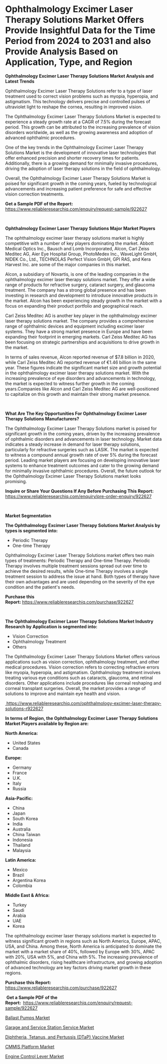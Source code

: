 <p><h1>Ophthalmology Excimer Laser Therapy Solutions Market Offers Provide Insightful Data for the Time Period from 2024 to 2031 and also Provide Analysis Based on Application, Type, and Region</h1></p><p><strong>Ophthalmology Excimer Laser Therapy Solutions Market Analysis and Latest Trends</strong></p>
<p><p>Ophthalmology Excimer Laser Therapy Solutions refer to a type of laser treatment used to correct vision problems such as myopia, hyperopia, and astigmatism. This technology delivers precise and controlled pulses of ultraviolet light to reshape the cornea, resulting in improved vision.</p><p>The Ophthalmology Excimer Laser Therapy Solutions Market is expected to experience a steady growth rate at a CAGR of 7.5% during the forecast period. This growth can be attributed to the increasing prevalence of vision disorders worldwide, as well as the growing awareness and adoption of advanced ophthalmic procedures.</p><p>One of the key trends in the Ophthalmology Excimer Laser Therapy Solutions Market is the development of innovative laser technologies that offer enhanced precision and shorter recovery times for patients. Additionally, there is a growing demand for minimally invasive procedures, driving the adoption of laser therapy solutions in the field of ophthalmology.</p><p>Overall, the Ophthalmology Excimer Laser Therapy Solutions Market is poised for significant growth in the coming years, fueled by technological advancements and increasing patient preference for safe and effective vision correction treatments.</p></p>
<p><strong>Get a Sample PDF of the Report:&nbsp;</strong> <a href="https://www.reliableresearchiq.com/enquiry/request-sample/922627">https://www.reliableresearchiq.com/enquiry/request-sample/922627</a></p>
<p>&nbsp;</p>
<p><strong>Ophthalmology Excimer Laser Therapy Solutions Major Market Players</strong></p>
<p><p>The ophthalmology excimer laser therapy solutions market is highly competitive with a number of key players dominating the market. Abbott Medical Optics Inc., Bausch and Lomb Incorporated, Alcon, Carl Zeiss Meditec AG, Aier Eye Hospital Group, PhotoMedex Inc., WaveLight GmbH, NIDEK Co., Ltd., TECHNOLAS Perfect Vision GmbH, GPI RAS, and Kera Harvest Inc. are some of the major companies in this market.</p><p>Alcon, a subsidiary of Novartis, is one of the leading companies in the ophthalmology excimer laser therapy solutions market. They offer a wide range of products for refractive surgery, cataract surgery, and glaucoma treatment. The company has a strong global presence and has been investing in research and development to introduce innovative products in the market. Alcon has been experiencing steady growth in the market with a focus on expanding their product portfolio and geographical reach.</p><p>Carl Zeiss Meditec AG is another key player in the ophthalmology excimer laser therapy solutions market. The company provides a comprehensive range of ophthalmic devices and equipment including excimer laser systems. They have a strong market presence in Europe and have been expanding their footprint in emerging markets. Carl Zeiss Meditec AG has been focusing on strategic partnerships and acquisitions to drive growth in the market.</p><p>In terms of sales revenue, Alcon reported revenue of $7.8 billion in 2020, while Carl Zeiss Meditec AG reported revenue of €1.46 billion in the same year. These figures indicate the significant market size and growth potential in the ophthalmology excimer laser therapy solutions market. With the increasing prevalence of eye disorders and advancements in technology, the market is expected to witness further growth in the coming years.Companies like Alcon and Carl Zeiss Meditec AG are well-positioned to capitalize on this growth and maintain their strong market presence.</p></p>
<p>&nbsp;</p>
<p><strong>What Are The Key Opportunities For Ophthalmology Excimer Laser Therapy Solutions Manufacturers?</strong></p>
<p><p>The Ophthalmology Excimer Laser Therapy Solutions market is poised for significant growth in the coming years, driven by the increasing prevalence of ophthalmic disorders and advancements in laser technology. Market data indicates a steady increase in demand for laser therapy solutions, particularly for refractive surgeries such as LASIK. The market is expected to witness a compound annual growth rate of over 5% during the forecast period. Leading market players are focusing on developing innovative laser systems to enhance treatment outcomes and cater to the growing demand for minimally invasive ophthalmic procedures. Overall, the future outlook for the Ophthalmology Excimer Laser Therapy Solutions market looks promising.</p></p>
<p><strong>Inquire or Share Your Questions If Any Before Purchasing This Report:</strong> <a href="https://www.reliableresearchiq.com/enquiry/pre-order-enquiry/922627">https://www.reliableresearchiq.com/enquiry/pre-order-enquiry/922627</a></p>
<p>&nbsp;</p>
<p><strong>Market Segmentation</strong></p>
<p><strong>The Ophthalmology Excimer Laser Therapy Solutions Market Analysis by types is segmented into:</strong></p>
<p><ul><li>Periodic Therapy</li><li>One-time Therapy</li></ul></p>
<p><p>Ophthalmology Excimer Laser Therapy Solutions market offers two main types of treatments: Periodic Therapy and One-time Therapy. Periodic Therapy involves multiple treatment sessions spread out over time to achieve the desired results, while One-time Therapy involves a single treatment session to address the issue at hand. Both types of therapy have their own advantages and are used depending on the severity of the eye condition and the patient's needs.</p></p>
<p><strong>Purchase this Report:&nbsp;</strong><a href="https://www.reliableresearchiq.com/purchase/922627">https://www.reliableresearchiq.com/purchase/922627</a></p>
<p>&nbsp;</p>
<p><strong>The Ophthalmology Excimer Laser Therapy Solutions Market Industry Research by Application is segmented into:</strong></p>
<p><ul><li>Vision Correction</li><li>Ophthalmology Treatment</li><li>Others</li></ul></p>
<p><p>The Ophthalmology Excimer Laser Therapy Solutions Market offers various applications such as vision correction, ophthalmology treatment, and other medical procedures. Vision correction refers to correcting refractive errors like myopia, hyperopia, and astigmatism. Ophthalmology treatment involves treating various eye conditions such as cataracts, glaucoma, and retinal disorders. Other applications include procedures like corneal reshaping and corneal transplant surgeries. Overall, the market provides a range of solutions to improve and maintain eye health and vision.</p></p>
<p><a href="https://www.reliableresearchiq.com/ophthalmology-excimer-laser-therapy-solutions-r922627">&nbsp;https://www.reliableresearchiq.com/ophthalmology-excimer-laser-therapy-solutions-r922627</a></p>
<p><strong>In terms of Region, the Ophthalmology Excimer Laser Therapy Solutions Market Players available by Region are:</strong></p>
<p>
    <p> <strong> North America: </strong>
        <ul>
            <li>United States</li>
            <li>Canada</li>
        </ul>
        </p> 
    <p> <strong> Europe: </strong>
        <ul>
            <li>Germany</li>
            <li>France</li>
            <li>U.K.</li>
            <li>Italy</li>
            <li>Russia</li>
        </ul>
        </p> 
    <p> <strong> Asia-Pacific: </strong>
        <ul>
            <li>China</li>
            <li>Japan</li>
            <li>South Korea</li>
            <li>India</li>
            <li>Australia</li>
            <li>China Taiwan</li>
            <li>Indonesia</li>
            <li>Thailand</li>
            <li>Malaysia</li>
        </ul>
        </p> 
    <p> <strong> Latin America: </strong>
        <ul>
            <li>Mexico</li>
            <li>Brazil</li>
            <li>Argentina Korea</li>
            <li>Colombia</li>
        </ul>
        </p> 
    <p> <strong> Middle East & Africa: </strong>
        <ul>
            <li>Turkey</li>
            <li>Saudi</li>
            <li>Arabia</li>
            <li>UAE</li>
            <li>Korea</li>
        </ul>
    </p>
    </p>
<p><p>The ophthalmology excimer laser therapy solutions market is expected to witness significant growth in regions such as North America, Europe, APAC, USA, and China. Among these, North America is anticipated to dominate the market with a market share of 40%, followed by Europe with 30%, APAC with 20%, USA with 5%, and China with 5%. The increasing prevalence of ophthalmic disorders, rising healthcare infrastructure, and growing adoption of advanced technology are key factors driving market growth in these regions.</p></p>
<p><strong>Purchase this Report: </strong><a href="https://www.reliableresearchiq.com/purchase/922627">https://www.reliableresearchiq.com/purchase/922627</a></p>
<p>&nbsp;<strong>Get a Sample PDF of the Report:&nbsp;&nbsp;</strong><a href="https://www.reliableresearchiq.com/enquiry/request-sample/922627">https://www.reliableresearchiq.com/enquiry/request-sample/922627</a></p>
<p><strong></strong></p>
<p><p><a href="https://medium.com/@charityrice1939/ballast-pumps-market-a-global-and-regional-analysis-focus-on-end-user-product-and-region-7217d7f5aa5d">Ballast Pumps Market</a></p><p><a href="https://github.com/btwcqfvq34/Market-Research-Report-List-2/blob/main/garage-and-service-station-service-market.md">Garage and Service Station Service Market</a></p><p><a href="https://www.linkedin.com/pulse/global-diphtheria-tetanus-pertussis-dtap-vaccine-market-opportunities-ojqbf?trackingId=mCMTPbSOTNOzGWviLeQbPg%3D%3D">Diphtheria, Tetanus, and Pertussis (DTaP) Vaccine Market</a></p><p><a href="https://github.com/nicoletavirag/Market-Research-Report-List-4/blob/main/cmmis-platform-market.md">CMMIS Platform Market</a></p><p><a href="https://medium.com/@danielwardb654202/insights-into-the-engine-control-lever-market-size-which-is-expanding-with-a-11-4-ea75304a1af7">Engine Control Lever Market</a></p></p>
